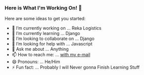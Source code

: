 ### Here is What I'm Working On! 👋

Here are some ideas to get you started:

- 🔭 I’m currently working on ... Reka Logistics
- 🌱 I’m currently learning ... Django
- 👯 I’m looking to collaborate on ... Django
- 🤔 I’m looking for help with ... Javascript
- 💬 Ask me about ... Anything
- 📫 How to reach me: ... [with my e-mail](mailto:volkantasci@aol.com)
- 😄 Pronouns: ... He/Him
- ⚡ Fun fact: ... Probably I will Never gonna Finish Learning Stuff
